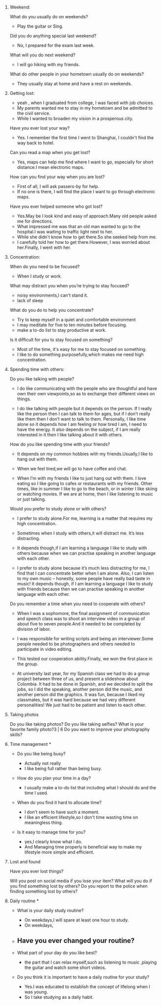 1. Weekend:

    What do you usually do on weekends?
    - Play the guitar or Sing.
    
    Did you do anything special last weekend?
    - No, I prepared for the exam last week.
    
    What will you do next weekend?
    - I will go hiking with my friends.
    
    What do other people in your hometown usually do on weekends?
    - They usually stay at home and have a rest on weekends.
    
2. Getting lost:

    - yeah , when I graduated from college, I was faced with job choices.
    - My parents wanted me to stay in my hometown and be admitted to the civil service.
    - While I wanted to broaden my vision in a prosperous city.

    Have you ever lost your way?
    - Yes. I remember the first time I went to Shanghai, I couldn't find the way back to hotel.
    
    Can you read a map when you get lost?
    - Yes, maps can help me find where I want to go, especially for short distance.I mean electronic maps.
    
    How can you find your way when you are lost?
    - First of all, I will ask passers-by for help.
    - If no one is there, I will find the place I want to go through electronic maps.
    
    Have you ever helped someone who got lost?
    - Yes.May be I look kind and easy of approach.Many old people asked me for directions.
    - What impressed me was that an old man wanted to go to the hospital.I was waiting to traffic light next to her.
    - While she didn't know how to get there.So she seeked help from me.
    - I carefully told her  how to get there.However, I was worried about her.Finally, I went with her.
    
3. Concentration:

    When do you need to be focused? 
    - When I study or work.
    
    What may distract you when you’re trying to stay focused?
    - noisy environments,I can't stand it.
    - lack of sleep
    
    What do you do to help you concentrate?
    - Try to keep myself in a quiet and comfortable environment
    - I may meditate for five to ten minutes before focusing.
    - make a to-do list to stay productive at work. 
    
    Is it difficult for you to stay focused on something?
    - Most of the time, it's easy for me to stay focused on something.
    - I like to do something purposefully,which makes me need high concentration.
        
4. Spending time with others:

    Do you like talking with people?
    - I do like communicating with the people who are thoughtful and have own their own viewpoints,so as to exchange 
    their different views on things.
    
    - I do like talking with people but it depends on the person. 
    If I really like the person then I can talk to them for ages, but if I don’t really like them then I don’t want to talk to them. 
    Personally, I like time alone so it depends how I am feeling or how tired I am, I need to have the energy. 
    It also depends on the subject, if I am really interested in it then I like talking about it with others.
    
    How do you like spending time with your friends?
    - It depends on my common hobbies with my friends.Usually,I like to hang out with them.
    - When we feel tired,we will go to have coffee and chat.
    
    - When I’m with my friends I like to just hang out with them. I love eating so I like going to cafes or restaurants with my friends. 
    Other times, like in summer I like to go to the beach, or in winter I like skiing or watching movies. If we are at home, 
    then I like listening to music or just talking.
    
    Would you prefer to study alone or with others?
    - I prefer to study alone.For me, learning is a matter that requires my high concentration.
    - Sometimes when I study with others,it will distract me. It’s less distracting.
    - It depends though,if I am learning a language I like to study with others because when 
      we can practise speaking in another language with each other.
      
    - I prefer to study alone because it’s much less distracting for me, I find that I can concentrate better when I am alone. 
    Also, I can listen to my own music – honestly, some people have really bad taste in music! 
    It depends though, if I am learning a language I like to study with friends because then we can practise speaking in 
    another language with each other.
    
    Do you remember a time when you need to cooperate with others?
    - When I was a sophomore, the final assignment of communication and speech class was to shoot an interview video in a group of 
      about five to seven people.And it needed to be completed by division of labor.
    - I was responsible for writing scripts and being an interviewer.Some people needed to be photographers and others
        needed to participate in video editing.
    - This tested our cooperation ability.Finally, we won the first place in the group.
    
    - At university last year, for my Spanish class we had to do a group project between three of us, and present a 
    slideshow about Colombia. It had to be done in Spanish, and we decided to split the jobs, so I did the speaking, 
    another person did the music, and another person did the graphics. It was fun, because I liked my classmates, 
    but it was hard because we had very different personalities! We just had to be patient and listen to each other.
    
5. Taking photos

    Do you like taking photos?
    Do you like taking selfies?
    What is your favorite family photo?3 | 6
    Do you want to improve your photography skills?
    
6. Time management * 

    - Do you like being busy?
        - Actually not really
        - I like being full rather than being busy.
        
    - How do you plan your time in a day?
        - I usually make a to-do list that including what I should do and the time I used. 
    
    - When do you find it hard to allocate time?
        - I don't seem to have such a moment.
        - I like an efficient lifestyle,so I don't time wasting time on meaningless thing.   
        
    - Is it easy to manage time for you?
        - yes,I clearly know what I do.
        - And Managing time properly is beneficial way to make my lifestyle more simple and efficient.
    
7. Lost and found

    Have you ever lost things?
    
    Will you post on social media if you lose your item?
    What will you do if you find something lost by others?
    Do you report to the police when finding something lost by others?
    
8. Daily routine * 

    - What is your daily study routine?
        - On weekdays,I will spare at least one hour to study.
        - On weekdays, 
    
    - Have you ever changed your routine?
        - 
    
    - What part of your day do you like best?
        - the part that I can relax myself,such as listening to music ,playing the guitar and 
        watch some short videos.
        
    - Do you think it is important to have a daily routine for your study?
        - Yes.I was educated to establish the concept of lifelong when I was young.
        - So I take studying as a daily habit.
        
